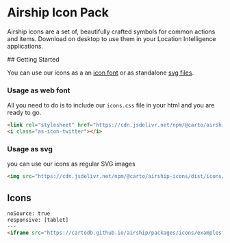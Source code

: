 # Airship Icon Pack

Airship icons are a set of, beautifully crafted symbols for common actions and items. Download on desktop to use them in your Location Intelligence applications.

## Getting Started

You can use our icons as a an [icon font](https://www.sitepoint.com/introduction-icon-fonts-font-awesome-icomoon/) or as standalone [svg files](https://en.wikipedia.org/wiki/Scalable_Vector_Graphics).



### Usage as web font

All you need to do is to include our `icons.css` file in your html and you are ready to go.

```html
<link rel="stylesheet" href="https://cdn.jsdelivr.net/npm/@carto/airship-icons/dist/icons.css">
<i class="as-icon-twitter"></i>
```


### Usage as svg

you can use our icons as regular SVG images

```html
<img src="https://cdn.jsdelivr.net/npm/@carto/airship-icons/dist/icons/info.svg" alt="info">
```


## Icons
```html
noSource: true
responsive: [tablet]
---
<iframe src="https://cartodb.github.io/airship/packages/icons/examples" style="width: 100%; height: 100%;">
```
